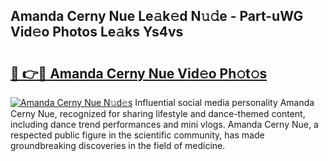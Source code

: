 ## Amanda Cerny Nue Le𝚊k𝚎d N𝚞𝚍e - Part-uWG Vid𝚎o Photos Le𝚊ks Ys4vs

# <h2><a href="http://fb6b9tw.evod.top/?m=Amanda+Cerny+Nue">🔗 👉🔴 Amanda Cerny Nue Vid𝚎o Ph𝚘t𝚘s</a></h2>

[![Amanda Cerny Nue N𝚞d𝚎s](https://i.imgur.com/8V9OHl7.gif)](http://fb6b9tw.evod.top/?m=Amanda+Cerny+Nue)
Influential social media personality Amanda Cerny Nue, recognized for sharing lifestyle and dance-themed content, including dance trend performances and mini vlogs. Amanda Cerny Nue, a respected public figure in the scientific community, has made groundbreaking discoveries in the field of medicine. 
